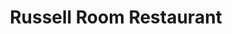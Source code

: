 ---
title: "Russell Room Restaurant"
address: "The Westbury Hotel, Grafton Street, Co. Dublin, 2"
tel: "+353 (0)1 679 1122"
county: "Dublin"
category: "French Restaurants"
type: "Content"
lat: "53.34161376953125"
lng: "-6.260481357574463"
---